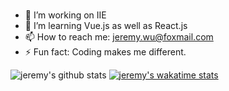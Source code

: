 ### 

- 🔭 I’m working on IIE
- 🌱 I’m learning Vue.js as well as React.js
- 📫 How to reach me: jeremy.wu@foxmail.com
- ⚡ Fun fact: Coding makes me different.
 
![jeremy's github stats](https://github-readme-stats.vercel.app/api?username=JeremyWu917&show_icons=true&theme=radical)
[![jeremy's wakatime stats](https://github-readme-stats.vercel.app/api/wakatime?username=JeremyWu917&show_icons=true&theme=radical)](https://github.com/anuraghazra/github-readme-stats)

